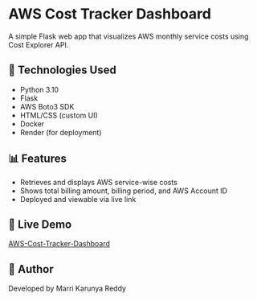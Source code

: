 # AWS Cost Tracker Dashboard

A simple Flask web app that visualizes AWS monthly service costs using Cost Explorer API.

## 🔧 Technologies Used
- Python 3.10
- Flask
- AWS Boto3 SDK
- HTML/CSS (custom UI)
- Docker
- Render (for deployment)

## 📊 Features
- Retrieves and displays AWS service-wise costs
- Shows total billing amount, billing period, and AWS Account ID
- Deployed and viewable via live link

## 🚀 Live Demo
[AWS-Cost-Tracker-Dashboard](https://aws-cost-monitor-bot.onrender.com/)
## 👤 Author
Developed by Marri Karunya Reddy
